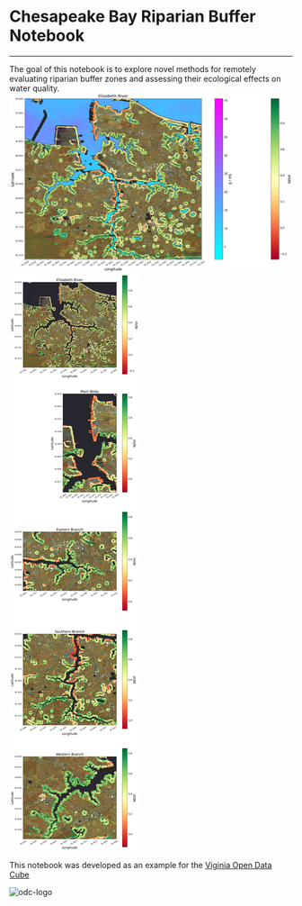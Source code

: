 # Chesapeake Bay Riparian Buffer Notebook
---
The goal of this notebook is to explore novel methods for remotely evaluating riparian buffer zones and assessing their ecological effects on water quality.
![riparian-bufer](images/riparian_buffer_tsm_composite.png)
![elizabeth-river](images/riparian_buffers.png)

This notebook was developed as an example for the [Viginia Open Data Cube](https://datacube.online)

![odc-logo](https://static.wixstatic.com/media/f9d4ea_7a2d1d0c69ad4da0a2f48b69bc481612~mv2.png/v1/fill/w_373,h_90,al_c,usm_0.66_1.00_0.01/f9d4ea_7a2d1d0c69ad4da0a2f48b69bc481612~mv2.png)